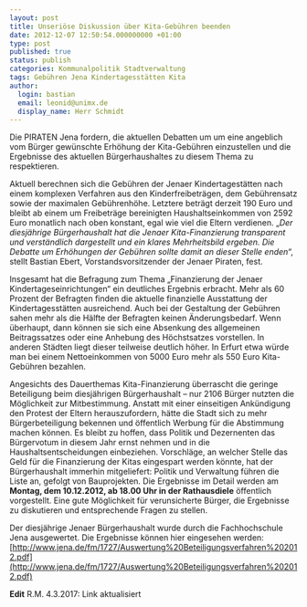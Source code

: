```yaml
---
layout: post
title: Unseriöse Diskussion über Kita-Gebühren beenden
date: 2012-12-07 12:50:54.000000000 +01:00
type: post
published: true
status: publish
categories: Kommunalpolitik Stadtverwaltung
tags: Gebühren Jena Kindertagesstätten Kita
author:
  login: bastian
  email: leonid@unimx.de
  display_name: Herr Schmidt
---
```

Die PIRATEN Jena fordern, die aktuellen Debatten um um eine angeblich vom Bürger gewünschte Erhöhung der Kita-Gebühren einzustellen und die Ergebnisse des aktuellen Bürgerhaushaltes zu diesem Thema zu respektieren.

Aktuell berechnen sich die Gebühren der Jenaer Kindertagestätten nach einem komplexen Verfahren aus den Kinderfreibeträgen, dem Gebührensatz sowie der maximalen Gebührenhöhe. Letztere beträgt derzeit 190 Euro und bleibt ab einem um Freibeträge bereinigten Haushaltseinkommen von 2592 Euro monatlich nach oben konstant, egal wie viel die Eltern verdienen.
&bdquo;_Der diesjährige Bürgerhaushalt hat die Jenaer Kita-Finanzierung transparent und verständlich dargestellt und ein klares Mehrheitsbild ergeben. Die Debatte um Erhöhungen der Gebühren sollte damit an dieser Stelle enden_&ldquo;, stellt Bastian Ebert, Vorstandsvorsitzender der Jenaer Piraten, fest.

Insgesamt hat die Befragung zum Thema &bdquo;Finanzierung der Jenaer Kindertageseinrichtungen&ldquo; ein deutliches Ergebnis erbracht. Mehr als 60 Prozent der Befragten finden die aktuelle finanzielle Ausstattung der Kindertagesstätten ausreichend. Auch bei der Gestaltung der Gebühren sahen mehr als die Hälfte der Befragten keinen Änderungsbedarf. Wenn überhaupt, dann können sie sich eine Absenkung des allgemeinen Beitragssatzes oder eine Anhebung des Höchstsatzes vorstellen. In anderen Städten liegt dieser teilweise deutlich höher. In Erfurt etwa würde man bei einem Nettoeinkommen von 5000 Euro mehr als 550 Euro Kita-Gebühren bezahlen.

Angesichts des Dauerthemas Kita-Finanzierung überrascht die geringe Beteiligung beim diesjährigen Bürgerhaushalt – nur 2106 Bürger nutzten die Möglichkeit zur Mitbestimmung. Anstatt mit einer einseitigen Ankündigung den Protest der Eltern herauszufordern, hätte die Stadt sich zu mehr Bürgerbeteiligung bekennen und öffentlich Werbung für die Abstimmung machen können.
Es bleibt zu hoffen, dass Politik und Dezernenten das Bürgervotum in diesem Jahr ernst nehmen und in die Haushaltsentscheidungen einbeziehen. Vorschläge, an welcher Stelle das Geld für die Finanzierung der Kitas eingespart werden könnte, hat der Bürgerhaushalt immerhin mitgeliefert: Politik und Verwaltung führen die Liste an, gefolgt von Bauprojekten.
Die Ergebnisse im Detail werden am **Montag, dem 10.12.2012, ab 18.00 Uhr in der Rathausdiele** öffentlich vorgestellt. Eine gute Möglichkeit für verunsicherte Bürger, die Ergebnisse zu diskutieren und entsprechende Fragen zu stellen.

Der diesjährige Jenaer Bürgerhaushalt wurde durch die Fachhochschule Jena ausgewertet. Die Ergebnisse können hier eingesehen werden: [http://www.jena.de/fm/1727/Auswertung%20Beteiligungsverfahren%202012.pdf](http://www.jena.de/fm/1727/Auswertung%20Beteiligungsverfahren%202012.pdf)

**Edit** R.M. 4.3.2017: Link aktualisiert
